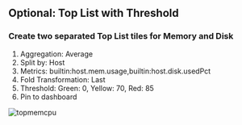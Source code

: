 ## Optional: Top List with Threshold

### Create two separated Top List tiles for Memory and Disk 
1. Aggregation: Average
2. Split by: Host
3. Metrics: builtin:host.mem.usage,builtin:host.disk.usedPct
4. Fold Transformation: Last
5. Threshold: Green: 0, Yellow: 70, Red: 85
6. Pin to dashboard

![topmemcpu](../../assets/images/topmemcpu.png)
